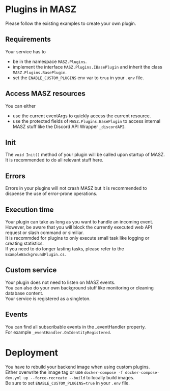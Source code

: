 # Plugins in MASZ

Please follow the existing examples to create your own plugin.

## Requirements

Your service has to

- be in the namespace `MASZ.Plugins`.
- implement the interface `MASZ.Plugins.IBasePlugin` and inherit the class `MASZ.Plugins.BasePlugin`.
- set the `ENABLE_CUSTOM_PLUGINS` env var to `true` in your `.env` file.

## Access MASZ resources

You can either

- use the current eventArgs to quickly access the current resource.
- use the protected fields of `MASZ.Plugins.BasePlugin` to access internal MASZ stuff like the Discord API Wrapper `_discordAPI`.

## Init

The `void Init()` method of your plugin will be called upon startup of MASZ.\
It is recommended to do all relevant stuff here.

## Errors

Errors in your plugins will not crash MASZ but it is recommended to dispense the use of error-prone operations.

## Execution time

Your plugin can take as long as you want to handle an incoming event.\
However, be aware that you will block the currently executed web API request or slash command or similiar.\
It is recommded for plugins to only execute small task like logging or creating statistics.\
If you need to do longer lasting tasks, please refer to the `ExampleBackgroundPlugin.cs`.

## Custom service

Your plugin does not need to listen on MASZ events.\
You can also do your own background stuff like monitoring or cleaning database content.\
Your service is registered as a singleton.

## Events

You can find all subscribable events in the _eventHandler property.\
For example `_eventHandler.OnIdentityRegistered`.

# Deployment

You have to rebuild your backend image when using custom plugins.\
Either overwrite the image tag or use `docker-compose -f docker-compose-dev.yml up --force-recreate --build` to locally build images.\
Be sure to set `ENABLE_CUSTOM_PLUGINS=true` in your `.env` file.
